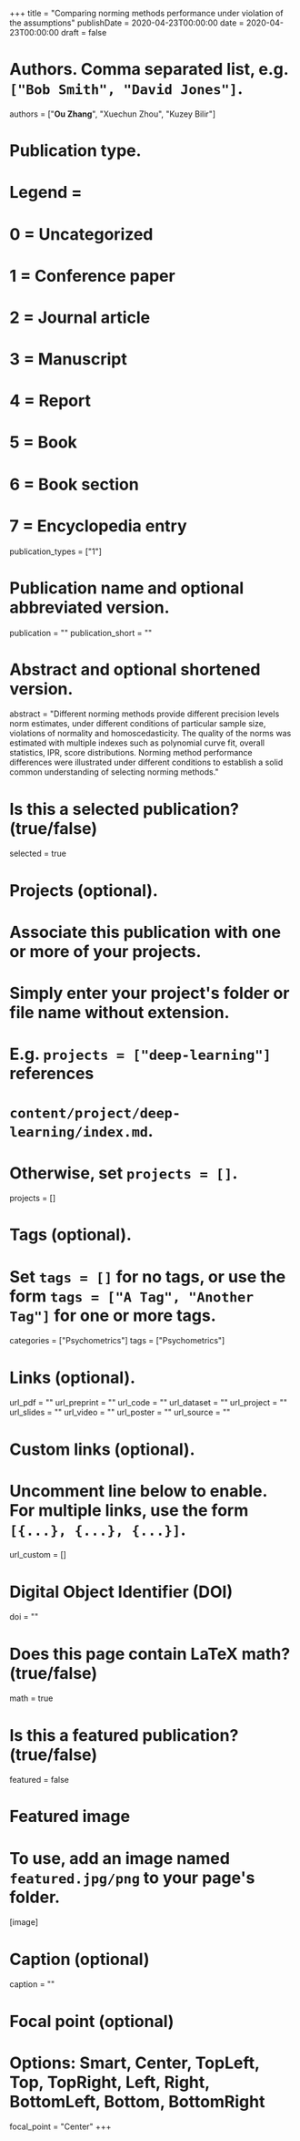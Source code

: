 +++
title = "Comparing norming methods performance under violation of the assumptions"
publishDate = 2020-04-23T00:00:00
date = 2020-04-23T00:00:00
draft = false

# Authors. Comma separated list, e.g. `["Bob Smith", "David Jones"]`.
authors = ["**Ou Zhang**", "Xuechun Zhou", "Kuzey Bilir"]


# Publication type.
# Legend =
# 0 = Uncategorized
# 1 = Conference paper
# 2 = Journal article
# 3 = Manuscript
# 4 = Report
# 5 = Book
# 6 = Book section
# 7 = Encyclopedia entry
publication_types = ["1"]

# Publication name and optional abbreviated version.
publication = ""
publication_short = ""

# Abstract and optional shortened version.
abstract = "Different norming methods provide different precision levels norm estimates, under different conditions of particular sample size, violations of normality and homoscedasticity. The quality of the norms was estimated with multiple indexes such as polynomial curve fit, overall statistics, IPR, score distributions. Norming method performance differences were illustrated under different conditions to establish a solid common understanding of selecting norming methods."

# Is this a selected publication? (true/false)
selected = true

# Projects (optional).
#   Associate this publication with one or more of your projects.
#   Simply enter your project's folder or file name without extension.
#   E.g. `projects = ["deep-learning"]` references 
#   `content/project/deep-learning/index.md`.
#   Otherwise, set `projects = []`.
projects = []

# Tags (optional).
#   Set `tags = []` for no tags, or use the form `tags = ["A Tag", "Another Tag"]` for one or more tags.
categories = ["Psychometrics"]
tags = ["Psychometrics"]

# Links (optional).
url_pdf = ""
url_preprint = ""
url_code = ""
url_dataset = ""
url_project = ""
url_slides = ""
url_video = ""
url_poster = ""
url_source = ""

# Custom links (optional).
#   Uncomment line below to enable. For multiple links, use the form `[{...}, {...}, {...}]`.
url_custom = []

# Digital Object Identifier (DOI)
doi = ""

# Does this page contain LaTeX math? (true/false)
math = true

# Is this a featured publication? (true/false)
featured = false

# Featured image
# To use, add an image named `featured.jpg/png` to your page's folder. 
[image]
  # Caption (optional)
  caption = ""

  # Focal point (optional)
  # Options: Smart, Center, TopLeft, Top, TopRight, Left, Right, BottomLeft, Bottom, BottomRight
  focal_point = "Center"
+++
